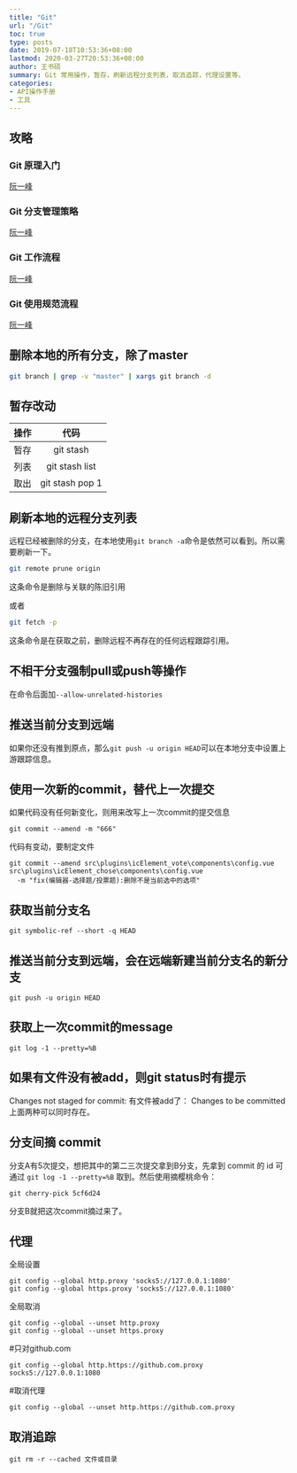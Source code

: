 ```yaml
---
title: "Git"
url: "/Git"
toc: true
type: posts
date: 2019-07-18T10:53:36+08:00
lastmod: 2020-03-27T20:53:36+08:00 
author: 王书硕
summary: Git 常用操作，暂存，刷新远程分支列表，取消追踪，代理设置等。
categories:
- API操作手册
- 工具
---
```


## 攻略

### Git 原理入门

[阮一峰](http://www.ruanyifeng.com/blog/2018/10/git-internals.html)

### Git 分支管理策略

[阮一峰](http://www.ruanyifeng.com/blog/2012/07/git.html)

### Git 工作流程

[阮一峰](http://www.ruanyifeng.com/blog/2015/12/git-workflow.html)

### Git 使用规范流程

[阮一峰](http://www.ruanyifeng.com/blog/2015/08/git-use-process.html)

## 删除本地的所有分支，除了master

```sh
git branch | grep -v "master" | xargs git branch -d
```

## 暂存改动

操作 | 代码 
:---:|:---:
暂存 | git stash
列表 | git stash list
取出 | git stash pop 1

## 刷新本地的远程分支列表

远程已经被删除的分支，在本地使用`git branch -a`命令是依然可以看到。所以需要刷新一下。

```sh
git remote prune origin
```

这条命令是删除与<name>关联的陈旧引用  

或者

```sh
git fetch -p
```

这条命令是在获取之前，删除远程不再存在的任何远程跟踪引用。

## 不相干分支强制pull或push等操作

在命令后面加`--allow-unrelated-histories`  

## 推送当前分支到远端

如果你还没有推到原点，那么`git push -u origin HEAD`可以在本地分支中设置上游跟踪信息。

## 使用一次新的commit，替代上一次提交

如果代码没有任何新变化，则用来改写上一次commit的提交信息

```
git commit --amend -m "666"
```

代码有变动，要制定文件

```
git commit --amend src\plugins\icElement_vote\components\config.vue src\plugins\icElement_chose\components\config.vue
  -m "fix(编辑器-选择题/投票题):删除不是当前选中的选项"
``` 

## 获取当前分支名

```
git symbolic-ref --short -q HEAD 
``` 

## 推送当前分支到远端，会在远端新建当前分支名的新分支

```
git push -u origin HEAD  
```

## 获取上一次commit的message

```
git log -1 --pretty=%B  
```

## 如果有文件没有被add，则git status时有提示

Changes not staged for commit:
有文件被add了：
Changes to be committed
上面两种可以同时存在。  

## 分支间摘 commit

分支A有5次提交，想把其中的第二三次提交拿到B分支，先拿到 commit 的 id 可通过 `git log -1 --pretty=%B` 取到。然后使用摘樱桃命令：

```
git cherry-pick 5cf6d24
```

分支B就把这次commit摘过来了。  

## 代理

全局设置
```
git config --global http.proxy 'socks5://127.0.0.1:1080'
git config --global https.proxy 'socks5://127.0.0.1:1080'
```

全局取消
```
git config --global --unset http.proxy
git config --global --unset https.proxy
```

#只对github.com
```
git config --global http.https://github.com.proxy socks5://127.0.0.1:1080
```

#取消代理
```
git config --global --unset http.https://github.com.proxy
```

## 取消追踪

```
git rm -r --cached 文件或目录
```